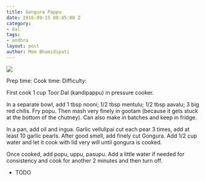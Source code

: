 ```yaml
---
title: Gongura Pappu
date: 2016-09-15 08:45:00 Z
category:
- dal
tags:
- andhra
layout: post
author: Mom Bhamidipati
---
```


<img src="png/87cbb4a6aeeaf27c0c9423f29678fc2d.png" />

Prep time:
Cook time:
Difficulty:

First cook 1 cup Toor Dal (kandipappu) in pressure cooker.

In a separate bowl, add 1 tbsp nooni; 1/2 tbsp mentulu; 1/2 tbsp aavalu; 3 big red chilis. Fry popu. Then mash very finely in gootam (because it gets stuck at the bottom of the chutney). Can also make in batches and keep in fridge.

In a pan, add oil and ingua. Garlic vellulipai cut each pear 3 times, add at least 10 garlic pearls. After good smell, add finely cut Gongura. Add 1/2 cup water and let it cook with lid very will until gongura is cooked.

Once cooked, add popu, uppu, pasupu. Add a little water if needed for consistency and cook for another 2 minutes and then turn off.

<ul>
    <li>TODO</li>
</ul>